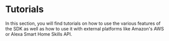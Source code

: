 # Tutorials

In this section, you will find tutorials on how to use the various features of the SDK as well as how to use it with external platforms like Amazon's AWS or Alexa Smart Home Skills API.

